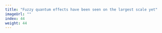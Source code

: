 ```yaml
---
title: "Fuzzy quantum effects have been seen on the largest scale yet"
imageUrl: ""
index: 44
weight: 44
---
```


